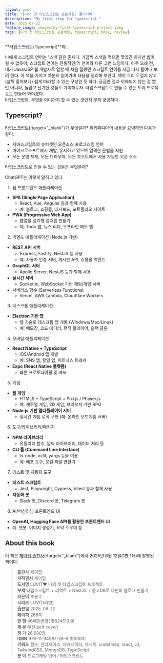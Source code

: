 ```yaml
---
layout: post
title: "[나의 첫 타입스크립트 프로젝트] 들어가며"
description: "My first step for typescript."
date: 2025-07-22
feature_image: images/my-first-typescript-project.jpeg
tags: [나의 첫 타입스크립트 프로젝트, typescript, book, review]
---
```

**타입스크립트(Typescript)**라...

나에게 스크립트 언어는 '스낵'같은 존재다. 가끔씩 스낵을 먹으면 맛있긴 하지만 밥이 될 수 없듯이, 스크립트 언어는 전통적인(?) 언어와 다른 그런 느낌이다.
아주 오래 전, 내가 Java/JSP 웹 개발자로 일할 때 처음 접했던 스크립트 언어를 지금 다시 들여다 보려 한다.
이 책을 가지고 차분히 읽어가며 내용을 정리해 보련다. 책이 그리 두껍지 않고 (살짝 훑어보니) 쉽게 따라할 수 있는 구성인 듯 하다.
궁금한 점과 이해되지 않는 점 뿐만 아니라, 놀랍고 신기한 것들도 기록해두자. 타입스크립트로 만들 수 있는 토이 프로젝트도 만들어 봐야겠다. <br>
타입스크립트. 무엇을 어디까지 할 수 있는 것인지 무척 궁금하다.

<!--more-->

## Typescript?

[타입스크립트](https://ko.wikipedia.org/wiki/타입스크립트){:target="_blank"}가 무엇일까? 위키피디아의 내용을 요약하면 다음과 같다.
+ 자바스크립트의 슈퍼셋인 오픈소스 프로그래밍 언어<br>
+ 마이크로소프트에서 개발, 유지하고 있으며 엄격한 문법을 지원<br>
+ 모든 운영 체제, 모든 브라우저, 모든 호스트에서 사용 가능한 오픈 소스

타입스크립트로 만들 수 있는 것들은 무엇을까?

ChatGPT는 이렇게 말하고 있다.

1. 웹 프론트엔드 애플리케이션
+ **SPA (Single Page Application)**
  + React, Vue, Angular 등과 함께 사용 
  + 예: 블로그, 쇼핑몰, 대시보드, 포트폴리오 사이트 
+ **PWA (Progressive Web App)** 
  + 웹앱을 설치형 앱처럼 만들기 
  + 예: Todo 앱, 뉴스 리더, 오프라인 메모 앱

2. 백엔드 애플리케이션 (Node.js 기반)
+ **REST API 서버**
  + Express, Fastify, NestJS 등 사용 
  + 예: 사용자 인증 서버, 게시판 API, 쇼핑몰 백엔드
+ **GraphQL 서버**
  + Apollo Server, NestJS 등과 함께 사용
+ **실시간 서버**
  + Socket.io, WebSocket 기반 채팅/게임 서버
+ 서버리스 함수 (Serverless Functions)
  + Vercel, AWS Lambda, Cloudflare Workers

3. 데스크톱 애플리케이션
+ **Electron 기반 앱**
  + 웹 기술로 데스크톱 앱 개발 (Windows/Mac/Linux)
  + 예: 메모장, 코드 에디터, 뮤직 플레이어, 슬랙 클론

4. 모바일 애플리케이션
+ **React Native + TypeScript**
  + iOS/Android 앱 개발
  + 예: SNS 앱, 할일 앱, 피트니스 트래커
+ **Expo (React Native 플랫폼)**
  + 빠른 프로토타이핑 및 배포
 
5. 게임
+ **웹 게임**
  + HTML5 + TypeScript + Pixi.js / Phaser.js
  + 예: 캐주얼 게임, 2D 게임, 브라우저 기반 RPG
+ **Node.js 기반 멀티플레이어 서버**
  + 실시간 게임 로직 구현 (예: 온라인 보드게임 서버)

6. 도구/라이브러리/패키지
+ **NPM 라이브러리**
  + 유틸리티 함수, 날짜 라이브러리, 데이터 처리 등
+ **CLI 툴 (Command Line Interface)**
  + ts-node, oclif, yargs 등을 이용 
  + 예: 배포 도구, 로컬 파일 변환기
  
7. 테스트 및 자동화 도구
+ **테스트 스크립트**
  + Jest, Playwright, Cypress, Vitest 등과 함께 사용
+ **자동화 봇** 
  + Slack 봇, Discord 봇, Telegram 봇

8. AI/머신러닝 프론트엔드 UI
+ **OpenAI, Hugging Face API를 활용한 프론트엔드 UI**
+ 예: 챗봇, 이미지 생성기, 요약 도우미 등

## About this book

이 책은 [제이펍 출판사](https://www.jpub.kr){:target="_blank"}에서 2025년 6월 12일(1판 1쇄)에 발행된 책이다.
> **출판사** 제이펍 <br>
> **저작권사** 제이펍 <br>
> **도서명** LUVIT♥ 나의 첫 타입스크립트 프로젝트 <br> 
> **부제** 타입스크립트 + 리액트 + NestJS + 몽고DB로 나만의 블로그 만들기 <br> 
> **지은이** 조용수 <br>
> **시리즈** LUVIT(러빗) <br>
> **출판일** 2025. 06. 12 <br>
> **페이지** 268쪽 <br>
> **판 형** 46배판변형(188*245*13.9) <br>
> **제 본** 무선(soft cover) <br>
> **정 가** 26,000원 <br>
> **ISBN** 979-11-94587-28-6 (93000) <br>
> **키워드** 함수, 인터페이스, 데커레이터, 제네릭, undefined, react, UI, TailwindCSS, MongoDB, TypeScript <br> 
> **분 야** 프로그래밍 언어 / 타입스크립트 <br>
